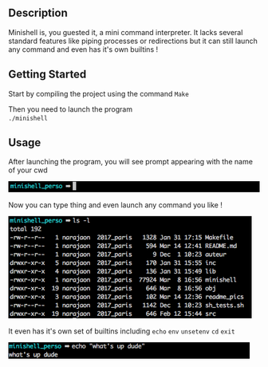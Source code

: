 ## Description

Minishell is, you guested it, a mini command interpreter. It lacks several standard features like piping processes or redirections but it can still launch any command and even has it's own builtins !

## Getting Started

Start by compiling the project using the command `Make`

Then you need to launch the program<br>
`./minishell`

## Usage

After launching the program, you will see prompt appearing with the name of your cwd

![alt text](https://github.com/narajaon/minishell/blob/master/readme_pics/prompt.png)

Now you can type thing and even launch any command you like !

![alt text](https://github.com/narajaon/minishell/blob/master/readme_pics/ls_l.png)<br>

It even has it's own set of builtins including `echo` `env` `unsetenv` `cd` `exit`

![alt text](https://github.com/narajaon/minishell/blob/master/readme_pics/echo.png)
